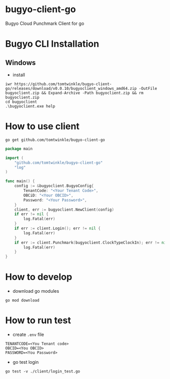 # bugyo-client-go
Bugyo Cloud Punchmark Client for go

# Bugyo CLI Installation

## Windows
- install

```poweshell
iwr https://github.com/tomtwinkle/bugyo-client-go/releases/download/v0.0.10/bugyoclient_windows_amd64.zip -OutFile bugyoclient.zip && Expand-Archive -Path bugyoclient.zip && rm bugyoclient.zip
cd bugyoclient
.\bugyoclient.exe help
```

# How to use client

```shell
go get github.com/tomtwinkle/bugyo-client-go
```

```go
package main

import (
	"github.com/tomtwinkle/bugyo-client-go"
	"log"
)

func main() {
	config := &bugyoclient.BugyoConfig{
		TenantCode: "<Your Tenant Code>",
		OBCiD: "<Your OBCID>",
		Password: "<Your Password>",
    }
	client, err := bugyoclient.NewClient(config)
	if err != nil {
		log.Fatal(err)
	}
	if err := client.Login(); err != nil {
		log.Fatal(err)
	}
	if err := client.Punchmark(bugyoclient.ClockTypeClockIn); err != nil {
		log.Fatal(err)
	}
}
```

# How to develop

- download go modules

```shell
go mod download
```

# How to run test

- create `.env` file
```config:.env
TENANTCODE=<You Tenant code>
OBCID=<You OBCID>
PASSWORD=<You Password>
```

- go test login

```shell
go test -v ./client/login_test.go
```
